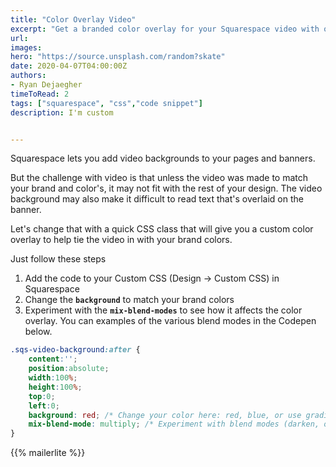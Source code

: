 ```yaml
---
title: "Color Overlay Video"
excerpt: "Get a branded color overlay for your Squarespace video with one CSS class"
url: 
images: 
hero: "https://source.unsplash.com/random?skate"
date: 2020-04-07T04:00:00Z
authors: 
- Ryan Dejaegher
timeToRead: 2
tags: ["squarespace", "css","code snippet"]
description: I'm custom


---
```


Squarespace lets you add video backgrounds to your pages and banners.

But the challenge with video is that unless the video was made to match your brand and color's, it may not fit with the rest of your design. The video background may also make it difficult to read text that's overlaid on the banner.

Let's change that with a quick CSS class that will give you a custom color overlay to help tie the video in with your brand colors.

Just follow these steps

1. Add the code to your Custom CSS (Design -> Custom CSS) in Squarespace
2. Change the **`background`** to match your brand colors
3. Experiment with the **`mix-blend-modes`** to see how it affects the color overlay. You can examples of the various blend modes in the Codepen below.

```css
.sqs-video-background:after {
    content:'';
    position:absolute;
    width:100%;
    height:100%;
    top:0;
    left:0;
    background: red; /* Change your color here: red, blue, or use gradients! */
    mix-blend-mode: multiply; /* Experiment with blend modes (darken, overlay, screen, lighten) */
}
```

<div class="mx-auto max-w-lg h-auto">
{{% mailerlite %}}
</div>